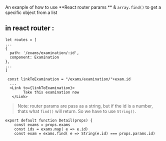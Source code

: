 
An exanple of how to use **React router params ** & `array.find()` to get a specific object from a list   

## in react router :   
```
let routes = [
...
{
  path: '/exams/examination/:id',
  component: Examination
},
...
]
```   

```
 const linkToExamination = "/exams/examination/"+exam.id
  ...  
  <Link to={linkToExamination}>
        Take this examination now
   </Link>   
```



> Note: router params are pass as a string, but if the id is a number, thats what `find()` will return. So we have to use `String()`.
```
export default function Detail(props) {
    const exams = props.exams
    const ids = exams.map( e => e.id)
    const exam = exams.find( e => String(e.id) === props.params.id)
```
